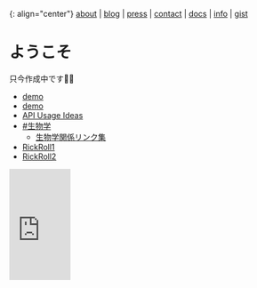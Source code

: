 {: align="center"}
[about](about) \| [blog](post/blog) \| [press](post/press) \| [contact](contact) \| [docs](docs) \| [info](info) \| [gist](post/gist)

# ようこそ
只今作成中です👷‍♂️
- [demo](/demo)
- [demo](demo)
- [API Usage Ideas](post/gist/api-usage-ideas)
- [#生物学](biosci)
    - [生物学関係リンク集](biosci/links)
- [RickRoll1](https://streamable.com/e/soji4)
- [RickRoll2](https://streamable.com/o/dfd3m)

<iframe width="110" height="200" src="https://www.myinstants.com/instant/rickrolled/embed/" frameborder="0" scrolling="no"></iframe>
